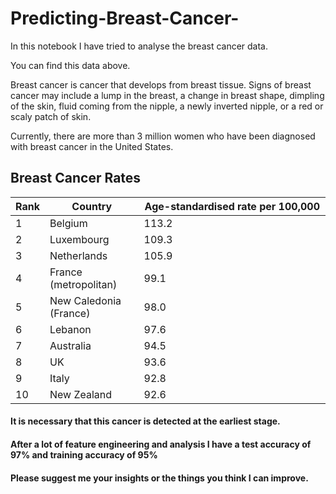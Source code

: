 # Predicting-Breast-Cancer-
In this notebook I have tried to analyse the breast cancer data. 

You can find this data above.

Breast cancer is cancer that develops from breast tissue. Signs of breast cancer may include a lump in the breast, a change in breast shape, dimpling of the skin, fluid coming from the nipple, a newly inverted nipple, or a red or scaly patch of skin.

Currently, there are more than 3 million women who have been diagnosed with breast cancer in the United States.



<h2>Breast Cancer Rates</h2>
<table border="0" cellpadding="0" cellspacing="1" class="tablelist" width="100%">
<thead>
<tr>
<th class="header" width="10%">Rank</th>
<th class="header" width="30%">Country</th>
<th class="header" width="60%"><strong>Age-standardised rate per 100,000</strong></th>
</tr>
</thead>
<tbody>
<tr>
<td>1</td>
<td>Belgium</td>
<td>113.2</td>
</tr>
<tr>
<td>2</td>
<td>Luxembourg</td>
<td>109.3</td>
</tr>
<tr>
<td>3</td>
<td>Netherlands</td>
<td>105.9</td>
</tr>
<tr>
<td>4</td>
<td>France (metropolitan)</td>
<td>99.1</td>
</tr>
<tr>
<td>5</td>
<td>New Caledonia (France)</td>
<td>98.0</td>
</tr>
<tr>
<td>6</td>
<td>Lebanon</td>
<td>97.6</td>
</tr>
<tr>
<td>7</td>
<td>Australia</td>
<td>94.5</td>
</tr>
<tr>
<td>8</td>
<td>UK</td>
<td>93.6</td>
</tr>
<tr>
<td>9</td>
<td>Italy</td>
<td>92.8</td>
</tr>
<tr>
<td>10</td>
<td>New Zealand</td>
<td>92.6</td>
</tr>
</table>


<h4>It is necessary that this cancer is detected at the earliest stage.</h4>
<h4>After a lot of feature engineering and analysis I have a test accuracy of 97% and training accuracy of 95%</h4>
<h4>Please suggest me your insights or the things you think I can improve.</h4>
